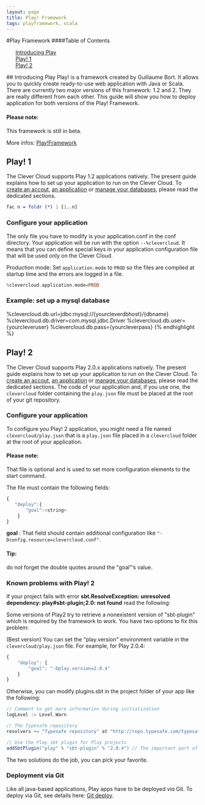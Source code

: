```yaml
---
layout: page
title: Play! Framework
tags: playframework, scala
---
```


#Play Framework 
####Table of Contents
<ul style="list-style:none">
	<li>
		<a href="#introducing-play">
			Introducing Play
		</a>
	</li>
	<li>
		<a href="#play-1">
			Play! 1
		</a>
	</li>
	<li>
		<a href="#play-2">
		Play! 2
		</a>
	</li>
</ul>
## Introducing Play
Play! is a framework created by Guillaume Bort. It allows you to quickly create ready-to-use web application with Java or Scala. There are currently two major versions of this framework: 1.2 and 2. They are really different from each other. This guide will show you how to deploy application for both versions of the Play! Framework.

<div class="alert">
<h4>Please note:</h4>
<p>This framework is still in beta.</p>
</div>

<span>More infos: <a href="http://www.playframework.org">Play!Framework</a></span>

## Play! 1

The Clever Cloud supports Play 1.2 applications natively. The present guide explains how to set up your application to run on the Clever Cloud.
To [create an accout](/create-an-account), [an application](/create-an-app) or [manage your databases](/services), please read the dedicated sections.

<pre class="sourceCode haskell"><code class="sourceCode haskell">fac n <span class="fu">=</span> <span class="fu">foldr</span> (<span class="fu">*</span>) <span class="dv">1</span> [<span class="dv">1</span><span class="fu">..</span>n]</code></pre>

### Configure your application

The only file you have to modify is your application.conf in the conf directory.
Your application will be run with the option `--%clevercloud`. It means that you can define special keys in your application configuration file that will be used only on the Clever Cloud.

Production mode: Set `application.mode` to `PROD` so the files are compiled at startup time and the errors are logged in a file.

```haskell
%clevercloud.application.mode=PROD
```

### Example: set up a mysql database
%clevercloud.db.url=jdbc:mysql://{yourcleverdbhost}/{dbname}
%clevercloud.db.driver=com.mysql.jdbc.Driver
%clevercloud.db.user={yourcleveruser}
%clevercloud.db.pass={yourcleverpass}
{% endhighlight %}

## Play! 2

The Clever Cloud supports Play 2.0.x applications natively. The present guide explains how to set up your application to run on the Clever Cloud.
To [create an accout](/create-an-account), [an application](/create-an-app) or [manage your databases](/services), please read the dedicated sections.
The code of your application and, if you use one, the
`clevercloud` folder containing the `play.json` file must be placed at the root of your git repository.

### Configure your application
To configure you Play! 2 application, you might need a file named
`clevercloud/play.json` that is a `play.json` file placed in a
`clevercloud` folder at the root of your application.

<div class="alert alert-hot-problems">
	<h4>Please note:</h4>
	<p>That file is optional and is used to set more
configuration elements to the start command.</p>
</div>

The file must contain the
following fields:

```javascript
{
   "deploy":{
	   "goal":<string>
	}
}
```

**goal**
: That field should contain additional configuration like
`"-Dconfig.resource=clevercloud.conf"`.

<div class="alert alert-hot-problems">
	<h4>Tip:</h4>
	<p>do not forget the double quotes
	around the "goal"’s value.</p>
</div>

### Known problems with Play! 2

If your project fails with error **sbt.ResolveException: unresolved
dependency: play#sbt-plugin;2.0: not found** read the following:

Some versions of Play2 try to retrieve a nonexistent version of
"sbt-plugin" which is required by the framework to work.
You have two options to fix this problem:

(Best version) You can set the "play.version" environment variable in the
`clevercloud/play.json` file. For example, for Play 2.0.4:

``` javascript
{
	"deploy": {
		"goal": "-Dplay.version=2.0.4"
	}
}
```

Otherwise, you can modify plugins.sbt in the project folder of your
app like the following:

``` scala
// Comment to get more information during initialization
logLevel := Level.Warn

// The Typesafe repository
resolvers += "Typesafe repository" at "http://repo.typesafe.com/typesafe/releases/"

// Use the Play sbt plugin for Play projects
addSbtPlugin("play" % "sbt-plugin" % "2.0.4") // The important part of the configuration
```

The two solutions do the job, you can pick your favorite.

### Deployment via Git

Like all java-based applications, Play apps have to be deployed *via* Git.
To deploy via Git, see details here: <a href="/git-deploy-java">Git deploy</a>.

<script type="text/javascript">
$('.cc-content__text ul li a').click(function(){
    $('html, body').animate({
        scrollTop: $( $(this).attr('href') ).offset().top - 1
    }, 500);
    return false;
});
</script>
